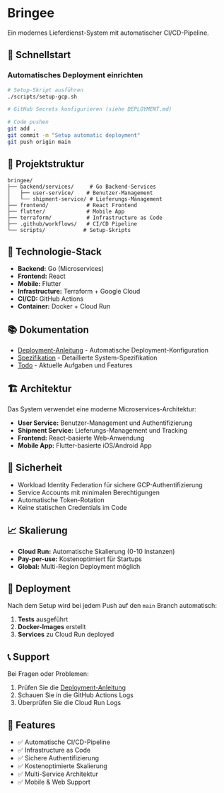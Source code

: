 # Bringee

Ein modernes Lieferdienst-System mit automatischer CI/CD-Pipeline.

## 🚀 Schnellstart

### Automatisches Deployment einrichten

```bash
# Setup-Skript ausführen
./scripts/setup-gcp.sh

# GitHub Secrets konfigurieren (siehe DEPLOYMENT.md)

# Code pushen
git add .
git commit -m "Setup automatic deployment"
git push origin main
```

## 📁 Projektstruktur

```
bringee/
├── backend/services/     # Go Backend-Services
│   ├── user-service/    # Benutzer-Management
│   └── shipment-service/ # Lieferungs-Management
├── frontend/            # React Frontend
├── flutter/             # Mobile App
├── terraform/           # Infrastructure as Code
├── .github/workflows/   # CI/CD Pipeline
└── scripts/            # Setup-Skripts
```

## 🔧 Technologie-Stack

- **Backend:** Go (Microservices)
- **Frontend:** React
- **Mobile:** Flutter
- **Infrastructure:** Terraform + Google Cloud
- **CI/CD:** GitHub Actions
- **Container:** Docker + Cloud Run

## 📚 Dokumentation

- [Deployment-Anleitung](DEPLOYMENT.md) - Automatische Deployment-Konfiguration
- [Spezifikation](Spezifikation.md) - Detaillierte System-Spezifikation
- [Todo](Todo.md) - Aktuelle Aufgaben und Features

## 🏗️ Architektur

Das System verwendet eine moderne Microservices-Architektur:

- **User Service:** Benutzer-Management und Authentifizierung
- **Shipment Service:** Lieferungs-Management und Tracking
- **Frontend:** React-basierte Web-Anwendung
- **Mobile App:** Flutter-basierte iOS/Android App

## 🔐 Sicherheit

- Workload Identity Federation für sichere GCP-Authentifizierung
- Service Accounts mit minimalen Berechtigungen
- Automatische Token-Rotation
- Keine statischen Credentials im Code

## 📈 Skalierung

- **Cloud Run:** Automatische Skalierung (0-10 Instanzen)
- **Pay-per-use:** Kostenoptimiert für Startups
- **Global:** Multi-Region Deployment möglich

## 🚀 Deployment

Nach dem Setup wird bei jedem Push auf den `main` Branch automatisch:

1. **Tests** ausgeführt
2. **Docker-Images** erstellt
3. **Services** zu Cloud Run deployed

## 📞 Support

Bei Fragen oder Problemen:
1. Prüfen Sie die [Deployment-Anleitung](DEPLOYMENT.md)
2. Schauen Sie in die GitHub Actions Logs
3. Überprüfen Sie die Cloud Run Logs

## 🎯 Features

- ✅ Automatische CI/CD-Pipeline
- ✅ Infrastructure as Code
- ✅ Sichere Authentifizierung
- ✅ Kostenoptimierte Skalierung
- ✅ Multi-Service Architektur
- ✅ Mobile & Web Support

